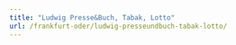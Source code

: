 ```yaml
---
title: "Ludwig Presse&Buch, Tabak, Lotto"
url: /frankfurt-oder/ludwig-presseundbuch-tabak-lotto/
---
```

